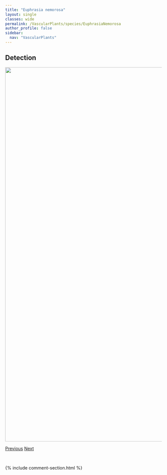 ```yaml
---
title: "Euphrasia nemorosa"
layout: single
classes: wide
permalink: /VascularPlants/species/EuphrasiaNemorosa
author_profile: false
sidebar:
  nav: "VascularPlants"
---
```


<h2>Detection</h2>

<a href="https://drive.google.com/uc?export=view&id=1IRqijoAm1MGy1RSdxdfjHO2d1iEGgrfy">
<img src="https://drive.google.com/uc?export=view&id=1IRqijoAm1MGy1RSdxdfjHO2d1iEGgrfy" height = "1200" width = "800">
</a>


<a href="/DevelopmentWebsite/VascularPlants/species/EuphorbiaVirgata" class="pagination--pager" title="Euphorbia virgata">Previous</a> <a href="/DevelopmentWebsite/VascularPlants/species/EurybiaConspicua" class="pagination--pager" title="Eurybia conspicua">Next</a>

<p>&nbsp;</p>

{% include comment-section.html %}
